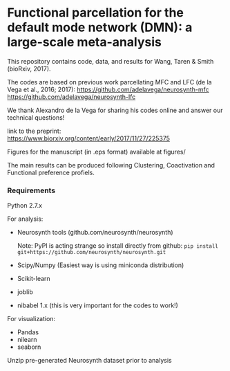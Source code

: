 # Functional parcellation for the default mode network (DMN): a large-scale meta-analysis
This repository contains code, data, and results for Wang, Taren & Smith (bioRxiv, 2017). 

The codes are based on previous work parcellating MFC and LFC (de la Vega et al., 2016; 2017): 
https://github.com/adelavega/neurosynth-mfc
https://github.com/adelavega/neurosynth-lfc

We thank Alexandro de la Vega for sharing his codes online and answer our technical questions!

link to the preprint: https://www.biorxiv.org/content/early/2017/11/27/225375

Figures for the manuscript (in .eps format) available at figures/

The main results can be produced following Clustering, Coactivation and Functional preference profiels.

### Requirements
Python 2.7.x

For analysis:
- Neurosynth tools (github.com/neurosynth/neurosynth)

    Note: PyPI is acting strange so install directly from github: `pip install git+https://github.com/neurosynth/neurosynth.git`
- Scipy/Numpy (Easiest way is using miniconda distribution)
- Scikit-learn
- joblib
- nibabel 1.x (this is very important for the codes to work!)

For visualization:
- Pandas
- nilearn
- seaborn

Unzip pre-generated Neurosynth dataset prior to analysis


